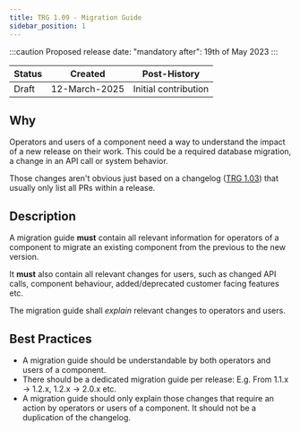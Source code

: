 ```yaml
---
title: TRG 1.09 - Migration Guide
sidebar_position: 1
---
```


:::caution
Proposed release date: "mandatory after": 19th of May 2023
:::

| Status     | Created      | Post-History                           |
|------------|--------------|----------------------------------------|
| Draft      | 12-March-2025 | Initial contribution                  |

## Why

Operators and users of a component need a way to understand the impact of a new release on their work. This could be a required database migration, a change in an API call or system behavior.

Those changes aren't obvious just based on a changelog ([TRG 1.03](https://eclipse-tractusx.github.io/docs/release/trg-1/trg-1-3)) that usually only list all PRs within a release.

## Description

A migration guide **must** contain all relevant information for operators of a component to migrate an existing component from the previous to the new version.

It **must** also contain all relevant changes for users, such as changed API calls, component behaviour, added/deprecated customer facing features etc.

The migration guide shall _explain_ relevant changes to operators and users.

## Best Practices

- A migration guide should be understandable by both operators and users of a component.
- There should be a dedicated migration guide per release: E.g. From 1.1.x -> 1.2.x, 1.2.x -> 2.0.x etc.
- A migration guide should only explain those changes that require an action by operators or users of a component. It should not be a duplication of the changelog.

